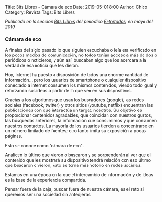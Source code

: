 Title: Bits Libres - Cámara de eco
Date: 2019-05-01 8:00
Author: Chico
Category: Revista
Tags: Bits Libres

_Publicado en la sección [Bits Libres](http://www.gulag.org.mx/revista/2016-05-10-Bits-Libres.html) del periódico [Entretodos](http://periodicoentretodos.com/), en mayo del 2019_

<!-- break -->

### Cámara de eco

A finales del siglo pasado lo que alguien escuchaba o leía era verificado en los pocos medios de comunicación, no todos tenían acceso a más de dos o periódicos o noticieros, y aún así, buscaban algo que los acercara a la verdad de esa noticia que les dieron.

Hoy, internet ha puesto a disposición de todos una enorme cantidad de información... pero los usuarios de smartphone o cualquier dispositivo conectado a internet consumen los mismos contenidos, viendo todo igual y reforzando sus ideas a partir de lo que ven en sus dispositivos.

Gracias a los algoritmos que usan los buscadores (google), las redes sociales (facebook, twitter) y otros sitios (youtube, netflix) encuentran las publicaciones con que interactúa un target: nosotros. Su objetivo es proporcionar contenidos agradables, que coincidan con nuestros gustos, las búsquedas anteriores, la información que consumimos y que consumen nuestros contactos. La mayoría de los usuarios tienden a concentrarse en un número limitado de fuentes; otro tanto limita su exposición a pocas páginas.

Esto se conoce como 'cámara de eco' .

Analicen lo último que vieron o buscaron y se sorprenderán al ver que el contenido que les mostrará su dispositivo tendrá relación con eso último que buscaron o vieron; esto se torna más notorio en redes sociales.

Estamos en una época en la que el intercambio de información y de ideas es la base de la experiencia compartida.

Pensar fuera de la caja, buscar fuera de nuestra cámara, es el reto si queremos ser una sociedad sin anteojeras.
